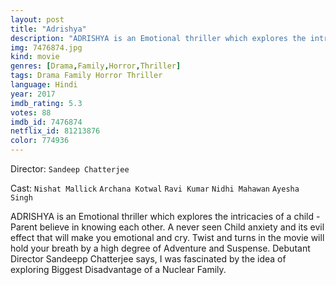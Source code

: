 ```yaml
---
layout: post
title: "Adrishya"
description: "ADRISHYA is an Emotional thriller which explores the intricacies of a child - Parent believe in knowing each other. A never seen Child anxiety and its evil effect that will make you emotional and cry. Twist and turns in the movie will hold your breath by a high degree of Adventure and Suspense. Debutant Director Sandeepp Chatterjee says, I was fascinated by the idea of exploring Biggest Disadvantage of a Nuclear Family..."
img: 7476874.jpg
kind: movie
genres: [Drama,Family,Horror,Thriller]
tags: Drama Family Horror Thriller 
language: Hindi
year: 2017
imdb_rating: 5.3
votes: 88
imdb_id: 7476874
netflix_id: 81213876
color: 774936
---
```

Director: `Sandeep Chatterjee`  

Cast: `Nishat Mallick` `Archana Kotwal` `Ravi Kumar` `Nidhi Mahawan` `Ayesha Singh` 

ADRISHYA is an Emotional thriller which explores the intricacies of a child - Parent believe in knowing each other. A never seen Child anxiety and its evil effect that will make you emotional and cry. Twist and turns in the movie will hold your breath by a high degree of Adventure and Suspense. Debutant Director Sandeepp Chatterjee says, I was fascinated by the idea of exploring Biggest Disadvantage of a Nuclear Family.